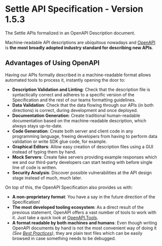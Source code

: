 # Settle API Specification - Version 1.5.3

The Settle APIs formalized in an OpenAPI Description document.

Machine-readable API descriptions are ubiquitous nowadays and [OpenAPI](https://www.openapis.org/) is **the most broadly adopted industry standard for describing new APIs**.

## Advantages of Using OpenAPI

Having our APIs formally described in a machine-readable format allows automated tools to process it, instantly opening the door to:

- **Description Validation and Linting**: Check that the description file is syntactically correct and adheres to a specific version of the Specification and the rest of our teams formatting guidelines.
- **Data Validation**: Check that the data flowing through our APIs (in both directions) is correct, during development and once deployed.
- **Documentation Generation**: Create traditional human-readable documentation based on the machine-readable description, which always stays up-to-date.
- **Code Generation**: Create both server and client code in any programming language, freeing developers from having to perform data validation or write SDK glue code, for example.
- **Graphical Editors**: Allow easy creation of description files using a GUI instead of typing them by hand.
- **Mock Servers**: Create fake servers providing example responses which we and our third-party developers can start testing with before single line of code is written.
- **Security Analysis**: Discover possible vulnerabilities at the API design stage instead of much, much later.

On top of this, the OpenAPI Specification also provides us with:
- **A non-proprietary format**: You have a say in the future direction of the Specification!
- **The most developed tooling ecosystem**: As a direct result of the previous statement, OpenAPI offers a vast number of tools to work with it. Just take a quick look at [OpenAPI.Tools](https://openapi.tools/).
- **A format readable by both machines and humans**: Even though writing OpenAPI documents by hand is not the most convenient way of doing it *(See [Best Practices](https://oai.github.io/Documentation/best-practices.html))*, they are plain text files which can be easily browsed in case something needs to be debugged.
